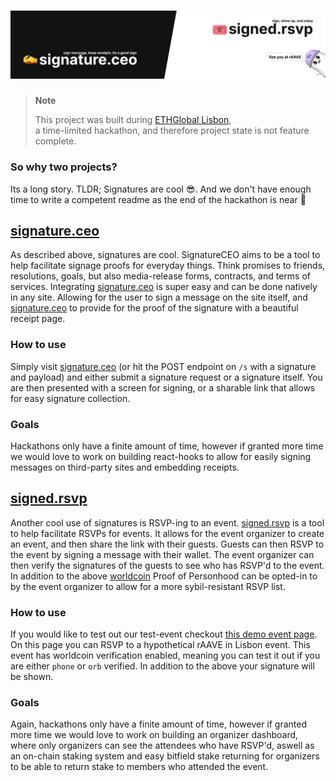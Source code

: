 <h1><a href="signature.ceo"><img src=".github/banner.png" alt="signature.ceo / signed.rsvp"></a></h1>

> **Note**
>
> This project was built during [ETHGlobal Lisbon](https://wagmi.sh/),<br />
> a time-limited hackathon, and therefore project state is not feature complete.

### So why two projects?

Its a long story. TLDR; Signatures are cool 😎. And we don't have enough time to write a competent readme as the end of the hackathon is near 🙈

<h2><a href="https://signature.ceo" target="_blank">signature.ceo</a></h2>

As described above, signatures are cool. SignatureCEO aims to be a tool to help facilitate signage proofs for everyday things. Think promises to friends, resolutions, goals, but also media-release forms, contracts, and terms of services. Integrating [signature.ceo](signature.ceo) is super easy and can be done natively in any site. Allowing for the user to sign a message on the site itself, and [signature.ceo](signature.ceo) to provide for the proof of the signature with a beautiful receipt page.

### How to use

Simply visit [signature.ceo](signature.ceo) (or hit the POST endpoint on `/s` with a signature and payload) and either submit a signature request or a signature itself. You are then presented with a screen for signing, or a sharable link that allows for easy signature collection.

### Goals

Hackathons only have a finite amount of time, however if granted more time we would love to work on building react-hooks to allow for easily signing messages on third-party sites and embedding receipts.

<h2><a href="https://signed.rsvp" target="_blank">signed.rsvp</a></h2>

Another cool use of signatures is RSVP-ing to an event. [signed.rsvp](signed.rsvp) is a tool to help facilitate RSVPs for events. It allows for the event organizer to create an event, and then share the link with their guests. Guests can then RSVP to the event by signing a message with their wallet. The event organizer can then verify the signatures of the guests to see who has RSVP'd to the event. In addition to the above [worldcoin](worldcoin.org) Proof of Personhood can be opted-in to by the event organizer to allow for a more sybil-resistant RSVP list.

### How to use

If you would like to test out our test-event checkout [this demo event page](https:signed.rsvp/e/123456789). On this page you can RSVP to a hypothetical rAAVE in Lisbon event. This event has worldcoin verification enabled, meaning you can test it out if you are either `phone` or `orb` verified. In addition to the above your signature will be shown.

### Goals

Again, hackathons only have a finite amount of time, however if granted more time we would love to work on building an organizer dashboard, where only organizers can see the attendees who have RSVP'd, aswell as an on-chain staking system and easy bitfield stake returning for organizers to be able to return stake to members who attended the event.
